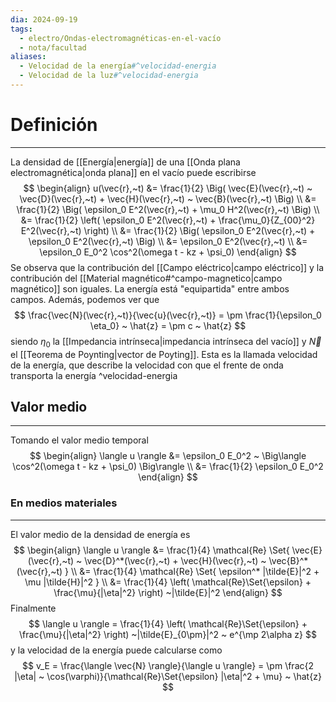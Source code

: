 ```yaml
---
dia: 2024-09-19
tags:
  - electro/Ondas-electromagnéticas-en-el-vacío
  - nota/facultad
aliases:
  - Velocidad de la energía#^velocidad-energia
  - Velocidad de la luz#^velocidad-energia
---
```

# Definición
---
La densidad de [[Energía|energía]] de una [[Onda plana electromagnética|onda plana]] en el vacío puede escribirse $$ \begin{align} 
    u(\vec{r},~t) &= \frac{1}{2} \Big( \vec{E}(\vec{r},~t) ~ \vec{D}(\vec{r},~t) + \vec{H}(\vec{r},~t) ~ \vec{B}(\vec{r},~t) \Big) \\
     &= \frac{1}{2} \Big( \epsilon_0 E^2(\vec{r},~t) + \mu_0 H^2(\vec{r},~t) \Big) \\
     &= \frac{1}{2} \left( \epsilon_0 E^2(\vec{r},~t) + \frac{\mu_0}{Z_{00}^2} E^2(\vec{r},~t) \right) \\
     &= \frac{1}{2} \Big( \epsilon_0 E^2(\vec{r},~t) + \epsilon_0 E^2(\vec{r},~t) \Big) \\
     &= \epsilon_0 E^2(\vec{r},~t) \\
     &= \epsilon_0 E_0^2 \cos^2(\omega t - kz + \psi_0)
\end{align} $$
Se observa que la contribución del [[Campo eléctrico|campo eléctrico]] y la contribución del [[Material magnético#^campo-magnetico|campo magnético]] son iguales. La energía está "equipartida" entre ambos campos. Además, podemos ver que $$ \frac{\vec{N}(\vec{r},~t)}{\vec{u}(\vec{r},~t)} = \pm \frac{1}{\epsilon_0 \eta_0} ~ \hat{z} = \pm c ~ \hat{z} $$ siendo $\eta_0$ la [[Impedancia intrínseca|impedancia intrínseca del vacío]] y $\vec{N}$ el [[Teorema de Poynting|vector de Poyting]]. Esta es la llamada velocidad de la energía, que describe la velocidad con que el frente de onda transporta la energía ^velocidad-energia

## Valor medio
---
Tomando el valor medio temporal $$ \begin{align} 
    \langle u \rangle &= \epsilon_0 E_0^2 ~ \Big\langle \cos^2(\omega t - kz + \psi_0) \Big\rangle \\
     &= \frac{1}{2} \epsilon_0 E_0^2
\end{align} $$
### En medios materiales
---
El valor medio de la densidad de energía es $$ \begin{align} 
    \langle u \rangle &= \frac{1}{4} \mathcal{Re} \Set{ \vec{E}(\vec{r},~t) ~ \vec{D}^*(\vec{r},~t) + \vec{H}(\vec{r},~t) ~ \vec{B}^*(\vec{r},~t) } \\
     &= \frac{1}{4} \mathcal{Re} \Set{ \epsilon^* |\tilde{E}|^2 + \mu |\tilde{H}|^2 } \\
     &= \frac{1}{4} \left( \mathcal{Re}\Set{\epsilon} + \frac{\mu}{|\eta|^2} \right) ~|\tilde{E}|^2
\end{align} $$
Finalmente $$ \langle u \rangle = \frac{1}{4} \left( \mathcal{Re}\Set{\epsilon} + \frac{\mu}{|\eta|^2} \right) ~|\tilde{E}_{0\pm}|^2 ~ e^{\mp 2\alpha z} $$
y la velocidad de la energía puede calcularse como $$ v_E = \frac{\langle \vec{N} \rangle}{\langle u \rangle} = \pm \frac{2 |\eta| ~ \cos(\varphi)}{\mathcal{Re}\Set{\epsilon} |\eta|^2 + \mu} ~ \hat{z} $$